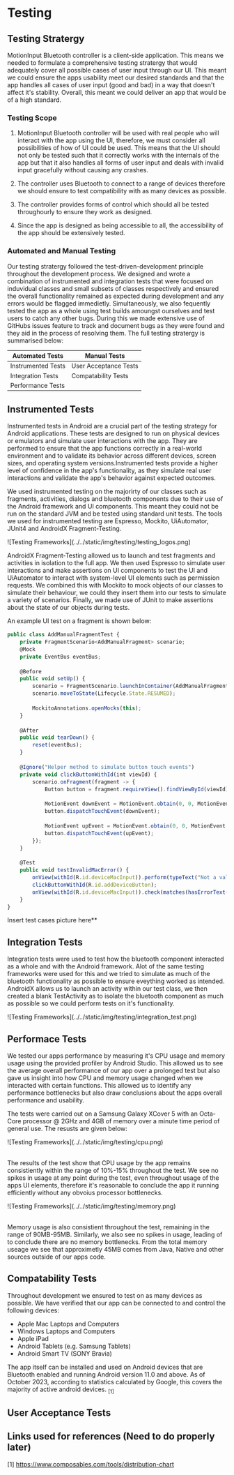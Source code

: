 # Testing

## Testing Stratergy

MotionInput Bluetooth controller is a client-side application. This means we needed to formulate a comprehensive testing stratergy that would adequately cover all possible cases of user input through our UI. This meant we could ensure the apps usability meet our desired standards and that the app handles all cases of user input (good and bad) in a way that doesn't affect it's stability. Overall, this meant we could deliver an app that would be of a high standard.

### Testing Scope

1. MotionInput Bluetooth controller will be used with real people who will interact with the app using the UI, therefore, we must consider all possibilities of how of UI could be used. This means that the UI should not only be tested such that it correctly works with the internals of the app but that it also handles all forms of user input and deals with invalid input gracefully without causing any crashes.

2. The controller uses Bluetooth to connect to a range of devices therefore we should ensure to test compatibility with as many devices as possible.

3. The controller provides forms of control which should all be tested throughourly to ensure they work as designed.

4. Since the app is designed as being accessible to all, the accessibility of the app should be extensively tested.

### Automated and Manual Testing

Our testing stratergy followed the test-driven-development principle throughout the development process. We designed and wrote a combination of instrumented and integration tests that were focused on induvidual classes and small subsets of classes respectively and ensured the overall functionality remained as expected during development and any errors would be flagged immedietly. Simultaneously, we also fequently tested the app as a whole using test builds amoungst ourselves and test users to catch any other bugs. During this we made extensive use of GitHubs issues feature to track and document bugs as they were found and they aid in the process of resolving them. The full testing stratergy is summarised below:

<div class="img-center">

| Automated Tests | Manual Tests             |
|-----------------|--------------------------|
| Instrumented Tests | User Acceptance Tests |
| Integration Tests  | Compatability Tests   |
| Performance Tests  |                       |

</div>

## Instrumented Tests

Instrumented tests in Android are a crucial part of the testing strategy for Android applications. These tests are designed to run on physical devices or emulators and simulate user interactions with the app. They are performed to ensure that the app functions correctly in a real-world environment and to validate its behavior across different devices, screen sizes, and operating system versions.Instrumented tests provide a higher level of confidence in the app's functionality, as they simulate real user interactions and validate the app's behavior against expected outcomes.

We used instrumented testing on the majorirty of our classes such as fragments, activities, dialogs and bluetooth components due to their use of the Android framework and UI components. This meant they could not be run on the standard JVM and be tested using standard unit tests. The tools we used for instrumented testing are Espresso, Mockito, UiAutomator, JUnit4 and AndroidX Fragment-Testing.

<div class="img-center"> ![Testing Frameworks](../../static/img/testing/testing_logos.png) </div>

AndroidX Fragment-Testing allowed us to launch and test fragments and activities in isolation to the full app. We then used Espresso to simulate user interactions and make assertions on UI components to test the UI and UiAutomator to interact with system-level UI elements such as permission requests. We combined this with Mockito to mock objects of our classes to simulate their behaviour, we could they insert them into our tests to simulate a variety of scenarios. Finally, we made use of JUnit to make assertions about the state of our objects during tests.

An example UI test on a fragment is shown below:

```js
public class AddManualFragmentTest {
    private FragmentScenario<AddManualFragment> scenario;
    @Mock
    private EventBus eventBus;

    @Before
    public void setUp() {
        scenario = FragmentScenario.launchInContainer(AddManualFragment.class, null, R.style.Theme_COMP0016Group23App);
        scenario.moveToState(Lifecycle.State.RESUMED);

        MockitoAnnotations.openMocks(this);
    }

    @After
    public void tearDown() {
        reset(eventBus);
    }

    @Ignore("Helper method to simulate button touch events")
    private void clickButtonWithId(int viewId) {
        scenario.onFragment(fragment -> {
            Button button = fragment.requireView().findViewById(viewId);

            MotionEvent downEvent = MotionEvent.obtain(0, 0, MotionEvent.ACTION_DOWN, button.getWidth() / 2f, button.getHeight() / 2f, 0);
            button.dispatchTouchEvent(downEvent);

            MotionEvent upEvent = MotionEvent.obtain(0, 0, MotionEvent.ACTION_UP, button.getWidth() / 2f, button.getHeight() / 2f, 0);
            button.dispatchTouchEvent(upEvent);
        });
    }

    @Test
    public void testInvalidMacError() {
        onView(withId(R.id.deviceMacInput)).perform(typeText("Not a valid MAC address"));
        clickButtonWithId(R.id.addDeviceButton);
        onView(withId(R.id.deviceMacInput)).check(matches(hasErrorText("Invalid MAC")));
    }
}
```

Insert test cases picture here**

## Integration Tests

Integration tests were used to test how the bluetooth component interacted as a whole and with the Android framework. Alot of the same testing frameworks were used for this and we tried to simulate as much of the bluetooth functionality as possible to ensure eveything worked as intended. AndroidX allows us to launch an activity within our test class, we then created a blank TestActivity as to isolate the bluetooth component as much as possible so we could perform tests on it's functionality.

<div class="img-center"> ![Testing Frameworks](../../static/img/testing/integration_test.png) </div>

## Performace Tests

We tested our apps performance by measuring it's CPU usage and memory usage using the provided profiler by Android Studio. This allowed us to see the average overall performance of our app over a prolonged test but also gave us insight into how CPU and memory usage changed when we interacted with certain functions. This allowed us to identify any performance bottlenecks but also draw conclusions about the apps overall performance and usability.

The tests were carried out on a Samsung Galaxy XCover 5 with an Octa-Core processor @ 2GHz and 4GB of memory over a minute time period of general use. The resusts are given below:

<div class="img-center"> ![Testing Frameworks](../../static/img/testing/cpu.png) </div>

<br />

The results of the test show that CPU usage by the app remains consistiently within the range of 10%-15% throughout the test. We see no spikes in usage at any point during the test, even throughout usage of the apps UI elements, therefore it's reasonable to conclude the app it running efficiently without any obvoius processor bottlenecks.

<div class="img-center"> ![Testing Frameworks](../../static/img/testing/memory.png) </div>

<br />

Memory usage is also consistient throughout the test, remaining in the range of 90MB-95MB. Similarly, we also see no spikes in usage, leading of to conclude there are no memory bottlenecks. From the total memory useage we see that approximetly 45MB comes from Java, Native and other sources outside of our apps code.

## Compatability Tests

Throughout development we ensured to test on as many devices as possible. We have verified that our app can be connected to and control the following devices:

- Apple Mac Laptops and Computers
- Windows Laptops and Computers
- Apple iPad
- Android Tablets (e.g. Samsung Tablets)
- Android Smart TV (SONY Bravia)

The app itself can be installed and used on Android devices that are Bluetooth enabled and running Android version 11.0 and above. As of October 2023, according to statistics calculated by Google, this covers the majority of active android devices. <sub>[1]</sub>

## User Acceptance Tests

## Links used for references (Need to do properly later)

[1] https://www.composables.com/tools/distribution-chart